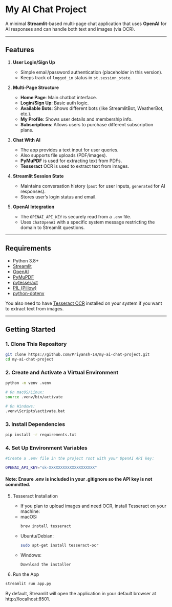 # My AI Chat Project

A minimal **Streamlit**-based multi-page chat application that uses **OpenAI** for AI responses and can handle both text and images (via OCR).

---

## Features

1. **User Login/Sign Up**

   - Simple email/password authentication (placeholder in this version).
   - Keeps track of `logged_in` status in `st.session_state`.

2. **Multi-Page Structure**

   - **Home Page**: Main chatbot interface.
   - **Login/Sign Up**: Basic auth logic.
   - **Available Bots**: Shows different bots (like StreamlitBot, WeatherBot, etc.).
   - **My Profile**: Shows user details and membership info.
   - **Subscriptions**: Allows users to purchase different subscription plans.

3. **Chat With AI**

   - The app provides a text input for user queries.
   - Also supports file uploads (PDF/images).
   - **PyMuPDF** is used for extracting text from PDFs.
   - **Tesseract** OCR is used to extract text from images.

4. **Streamlit Session State**

   - Maintains conversation history (`past` for user inputs, `generated` for AI responses).
   - Stores user’s login status and email.

5. **OpenAI Integration**
   - The `OPENAI_API_KEY` is securely read from a `.env` file.
   - Uses `ChatOpenAI` with a specific system message restricting the domain to Streamlit questions.

---

## Requirements

- Python 3.8+
- [Streamlit](https://docs.streamlit.io/)
- [OpenAI](https://pypi.org/project/openai/)
- [PyMuPDF](https://pypi.org/project/PyMuPDF/)
- [pytesseract](https://pypi.org/project/pytesseract/)
- [PIL (Pillow)](https://pypi.org/project/Pillow/)
- [python-dotenv](https://pypi.org/project/python-dotenv/)

You also need to have [Tesseract OCR](https://github.com/UB-Mannheim/tesseract/wiki) installed on your system if you want to extract text from images.

---

## Getting Started

### 1. Clone This Repository

```bash
git clone https://github.com/Priyansh-14/my-ai-chat-project.git
cd my-ai-chat-project
```

### 2. Create and Activate a Virtual Environment

```bash
python -m venv .venv

# On macOS/Linux:
source .venv/bin/activate

# On Windows:
.venv\Scripts\activate.bat
```

### 3. Install Dependencies

```bash
pip install -r requirements.txt
```

### 4. Set Up Environment Variables

```bash
#Create a .env file in the project root with your OpenAI API key:

OPENAI_API_KEY="sk-XXXXXXXXXXXXXXXXXXXX"
```

#### Note: Ensure .env is included in your .gitignore so the API key is not committed.

5. Tesseract Installation
   - If you plan to upload images and need OCR, install Tesseract on your machine:
   - macOS:
        ```bash
       brew install tesseract
       ```
   - Ubuntu/Debian:
      ```bash
      sudo apt-get install tesseract-ocr
      ```
   - Windows:
      ```bash
      Download the installer
      ```

7. Run the App

```bash
streamlit run app.py
```

By default, Streamlit will open the application in your default browser at http://localhost:8501.
